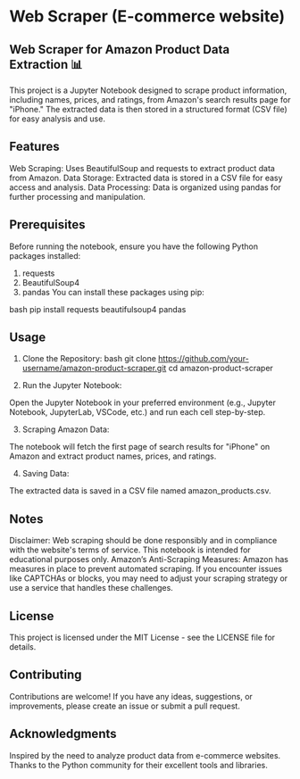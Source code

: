 # Web Scraper (E-commerce website)
## Web Scraper for Amazon Product Data Extraction 📊
This project is a Jupyter Notebook designed to scrape product information, including names, prices, and ratings, from Amazon's search results page for "iPhone." The extracted data is then stored in a structured format (CSV file) for easy analysis and use.

## Features
Web Scraping: Uses BeautifulSoup and requests to extract product data from Amazon.
Data Storage: Extracted data is stored in a CSV file for easy access and analysis.
Data Processing: Data is organized using pandas for further processing and manipulation.

## Prerequisites
Before running the notebook, ensure you have the following Python packages installed:
1. requests
2. BeautifulSoup4
3. pandas
You can install these packages using pip:

bash
pip install requests beautifulsoup4 pandas

## Usage
1. Clone the Repository:
bash
git clone https://github.com/your-username/amazon-product-scraper.git
cd amazon-product-scraper

2. Run the Jupyter Notebook:

Open the Jupyter Notebook in your preferred environment (e.g., Jupyter Notebook, JupyterLab, VSCode, etc.) and run each cell step-by-step.

3. Scraping Amazon Data:

The notebook will fetch the first page of search results for "iPhone" on Amazon and extract product names, prices, and ratings.

4. Saving Data:

The extracted data is saved in a CSV file named amazon_products.csv.

## Notes
Disclaimer: Web scraping should be done responsibly and in compliance with the website's terms of service. This notebook is intended for educational purposes only.
Amazon’s Anti-Scraping Measures: Amazon has measures in place to prevent automated scraping. If you encounter issues like CAPTCHAs or blocks, you may need to adjust your scraping strategy or use a service that handles these challenges.

## License
This project is licensed under the MIT License - see the LICENSE file for details.

## Contributing
Contributions are welcome! If you have any ideas, suggestions, or improvements, please create an issue or submit a pull request.

## Acknowledgments
Inspired by the need to analyze product data from e-commerce websites.
Thanks to the Python community for their excellent tools and libraries.

